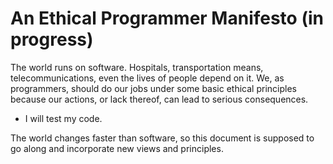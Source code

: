 # An Ethical Programmer Manifesto (in progress)

The world runs on software. Hospitals, transportation means, telecommunications, even the lives of
people depend on it.
We, as programmers, should do our jobs under some basic ethical principles because our actions, or
lack thereof, can lead to serious consequences.

- I will test my code.

The world changes faster than software, so this document is supposed to go along and incorporate new
views and principles.
